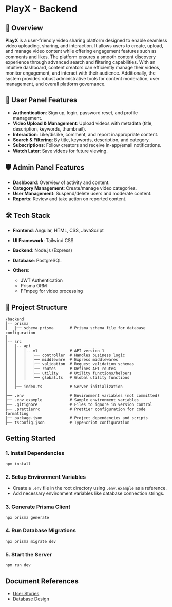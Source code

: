 # PlayX - Backend

## 📖 Overview

**PlayX** is a user-friendly video sharing platform designed to enable seamless video uploading, sharing, and interaction. It allows users to create, upload, and manage video content while offering engagement features such as comments and likes. The platform ensures a smooth content discovery experience through advanced search and filtering capabilities. With an intuitive dashboard, content creators can efficiently manage their videos, monitor engagement, and interact with their audience. Additionally, the system provides robust administrative tools for content moderation, user management, and overall platform governance.

## 👤 User Panel Features

- **Authentication**: Sign up, login, password reset, and profile management.
- **Video Upload & Management**: Upload videos with metadata (title, description, keywords, thumbnail).
- **Interaction**: Like/dislike, comment, and report inappropriate content.
- **Search & Filtering**: By title, keywords, description, and category.
- **Subscriptions**: Follow creators and receive in-app/email notifications.
- **Watch Later**: Save videos for future viewing.

## 🛡 Admin Panel Features

- **Dashboard**: Overview of activity and content.
- **Category Management**: Create/manage video categories.
- **User Management**: Suspend/delete users and moderate content.
- **Reports**: Review and take action on reported content.

## 🛠 Tech Stack

- **Frontend**: Angular, HTML, CSS, JavaScript
- **UI Framework**: Tailwind CSS
- **Backend**: Node.js (Express)
- **Database**: PostgreSQL
- **Others**:

  - JWT Authentication
  - Prisma ORM
  - FFmpeg for video processing

## 📂 Project Structure

```
/backend
│-- prisma
│   ├── schema.prisma       # Prisma schema file for database configuration
│
│-- src
│   │-- api
│   │   │-- v1              # API version 1
│   │   │   ├── controller  # Handles business logic
│   │   │   ├── middleware  # Express middlewares
│   │   │   ├── validation  # Request validation schemas
│   │   │   ├── routes      # Defines API routes
│   │   │   ├── utility     # Utility functions/helpers
│   │   │   ├── global.ts   # Global utility functions
│   │
│   ├── index.ts            # Server initialization
│
├── .env                    # Environment variables (not committed)
├── .env.example            # Sample environment variables
├── .gitignore              # Files to ignore in version control
├── .prettierrc             # Prettier configuration for code formatting
├── package.json            # Project dependencies and scripts
├── tsconfig.json           # TypeScript configuration
```

## Getting Started

### 1. Install Dependencies

```sh
npm install
```

### 2. Setup Environment Variables

- Create a `.env` file in the root directory using `.env.example` as a reference.
- Add necessary environment variables like database connection strings.

### 3. Generate Prisma Client

```sh
npx prisma generate
```

### 4. Run Database Migrations

```sh
npx prisma migrate dev
```

### 5. Start the Server

```sh
npm run dev
```

## Document References
- [User Stories](https://simformsolutionspvtltd-my.sharepoint.com/:w:/r/personal/archan_vadgama_simformsolutions_com/_layouts/15/Doc.aspx?sourcedoc=%7BFA1D6C86-C15D-473F-86CB-CC55333739CA%7D&file=Archan%20Vadgama%20-%20Video%20Sharing%20Platform.docx&action=default&mobileredirect=true&DefaultItemOpen=1&ct=1750330605599&wdOrigin=OFFICECOM-WEB.START.EDGEWORTH&cid=732ef863-8229-47a8-be05-4c815f085dee&wdPreviousSessionSrc=HarmonyEmbed&wdPreviousSession=0ff8b3be-a721-46c7-bf90-f6c6feb624f4)
- [Database Design](https://dbdiagram.io/d/PlayX-Video-Sharing-Platform-67c95db6263d6cf9a06b6bfd)